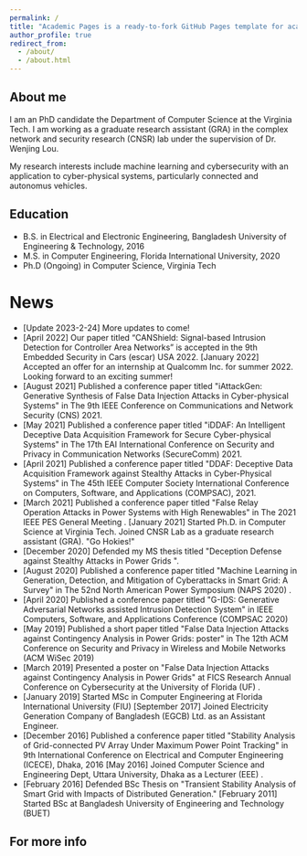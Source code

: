 ```yaml
---
permalink: /
title: "Academic Pages is a ready-to-fork GitHub Pages template for academic personal websites"
author_profile: true
redirect_from: 
  - /about/
  - /about.html
---
```



## About me
I am an PhD candidate  the Department of Computer Science at the Virginia Tech. I am working as a graduate research assistant (GRA) in the complex network and security research (CNSR) lab under the supervision of Dr. Wenjing Lou.

My research interests include machine learning and cybersecurity with an application to cyber-physical systems, particularly connected and autonomus vehicles. 

## Education
* B.S. in Electrical and Electronic Engineering, Bangladesh University of Engineering & Technology, 2016
* M.S. in Computer Engineering, Florida International University, 2020
* Ph.D (Ongoing) in Computer Science, Virginia Tech


News
======
- [Update 2023-2-24] More updates to come!
- [April 2022] Our paper titled “CANShield: Signal-based Intrusion Detection for Controller Area Networks” is accepted in the 9th Embedded Security in Cars (escar) USA 2022.
[January 2022] Accepted an offer for an internship at Qualcomm Inc. for summer 2022. Looking forward to an exciting summer! 
- [August 2021] Published a conference paper titled "iAttackGen: Generative Synthesis of False Data Injection Attacks in Cyber-physical Systems" in The 9th IEEE Conference on Communications and Network Security (CNS) 2021.
- [May 2021] Published a conference paper titled "iDDAF: An Intelligent Deceptive Data Acquisition Framework for Secure Cyber-physical Systems"  in The 17th EAI International Conference on Security and Privacy in Communication Networks (SecureComm) 2021. 
- [April 2021] Published a conference paper titled "DDAF: Deceptive Data Acquisition Framework against Stealthy Attacks in Cyber-Physical Systems"  in The 45th IEEE Computer Society International Conference on Computers, Software, and Applications (COMPSAC), 2021.
- [March 2021] Published a conference paper titled "False Relay Operation Attacks in Power Systems with High Renewables"  in The 2021 IEEE PES General Meeting .
[January 2021] Started Ph.D. in Computer Science at Virginia Tech.  Joined CNSR Lab as a graduate research assistant (GRA). "Go Hokies!"
- [December 2020] Defended my MS thesis titled "Deception Defense against Stealthy Attacks in Power Grids ".  
- [August 2020] Published a conference paper titled "Machine Learning in Generation, Detection, and Mitigation of Cyberattacks in Smart Grid: A Survey"  in The 52nd North American Power Symposium (NAPS 2020) .
- [April 2020] Published a conference paper titled "G-IDS: Generative Adversarial Networks assisted Intrusion Detection System"  in IEEE Computers, Software, and Applications Conference (COMPSAC 2020)
- [May 2019]  Published a short paper titled "False Data Injection Attacks against Contingency Analysis in Power Grids: poster"  in The 12th ACM Conference on Security and Privacy in Wireless and Mobile Networks (ACM WiSec 2019)  
- [March 2019] Presented a poster on "False Data Injection Attacks against Contingency Analysis in Power Grids"  at FICS Research Annual Conference on Cybersecurity at the University of Florida (UF) .
- [January 2019] Started MSc in Computer Engineering at Florida International University (FIU)
[September 2017] Joined Electricity Generation Company of Bangladesh  (EGCB) Ltd. as an Assistant Engineer.
- [December 2016] Published a conference paper titled "Stability Analysis of Grid-connected PV Array Under Maximum Power Point Tracking"  in 9th International Conference on Electrical and Computer Engineering (ICECE), Dhaka, 2016
[May 2016] Joined Computer Science and Engineering Dept, Uttara University, Dhaka as a Lecturer (EEE) .
- [February 2016] Defended BSc Thesis on "Transient Stability Analysis of Smart Grid with Impacts of Distributed Generation." 
[February 2011] Started BSc at Bangladesh University of Engineering and Technology (BUET)  

For more info
------
